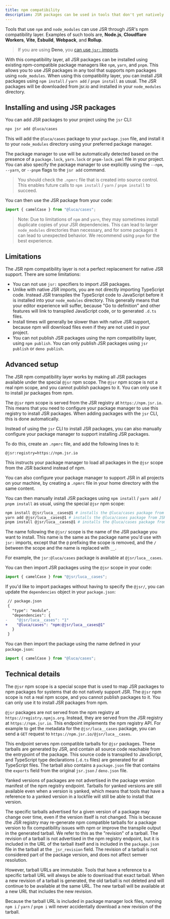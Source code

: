 ```yaml
---
title: npm compatibility
description: JSR packages can be used in tools that don't yet natively support JSR, by using JSR's npm compatibility layer.
---
```


Tools that use `npm` and `node_modules` can use JSR through JSR's npm
compatibility layer. Examples of such tools are, **Node.js**, **Cloudflare
Workers**, **Vite**, **Esbuild**, **Webpack**, and **Rollup**.

> If you are using **Deno**, you
> [can use `jsr:` imports](/docs/using-packages#native-jsr-imports).

With this compatibility layer, all JSR packages can be installed using existing
npm-compatible package managers like `npm`, `yarn`, and `pnpm`. This allows you
to use JSR packages in any tool that supports npm packages using `node_modules`.
When using this compatibility layer, you can install JSR packages using
`npm install` / `yarn add` / `pnpm install` as usual. The JSR packages will be
downloaded from jsr.io and installed in your `node_modules` directory.

## Installing and using JSR packages

You can add JSR packages to your project using the `jsr` CLI:

```sh
npx jsr add @luca/cases
```

This will add the `@luca/cases` package to your `package.json` file, and install
it to your `node_modules` directory using your preferred package manager.

The package manager to use will be automatically detected based on the presence
of a `package.lock`, `yarn.lock` or `pnpm-lock.yaml` file in your project. You
can also specify the package manager to use explicitly using the `--npm`,
`--yarn`, or `--pnpm` flags to the `jsr add` command.

> You should check the `.npmrc` file that is created into source control. This
> enables future calls to `npm install` / `yarn` / `pnpm install` to succeed.

You can then use the JSR package from your code:

```ts
import { camelCase } from "@luca/cases";
```

> Note: Due to limitations of `npm` and `yarn`, they may sometimes install
> duplicate copies of your JSR dependencies. This can lead to larger
> `node_modules` directories than necessary, and for some packages it can lead
> to unexpected behavior. We recommend using `pnpm` for the best experience.

## Limitations

The JSR npm compatibility layer is not a perfect replacement for native JSR
support. There are some limitations:

- You can not use `jsr:` specifiers to import JSR packages.
- Unlike with native JSR imports, you are not directly importing TypeScript
  code. Instead JSR transpiles the TypeScript code to JavaScript before it is
  installed into your `node_modules` directory. This generally means that your
  editor experience will suffer, because "Go to definition" and other features
  will link to transpiled JavaScript code, or to generated `.d.ts` files.
- Install times will generally be slower than with native JSR support, because
  npm will download files even if they are not used in your project.
- You can not publish JSR packages using the npm compatibility layer, using
  `npm publish`. You can only publish JSR packages using `jsr publish` or
  `deno publish`.

## Advanced setup

The JSR npm compatibility layer works by making all JSR packages available under
the special `@jsr` npm scope. The `@jsr` npm scope is not a real npm scope, and
you cannot publish packages to it. You can only use it to install jsr packages
from npm.

The `@jsr` npm scope is served from the JSR registry at `https://npm.jsr.io`.
This means that you need to configure your package manager to use this registry
to install JSR packages. When adding packages with the `jsr` CLI, this is done
automatically.

Instead of using the `jsr` CLI to install JSR packages, you can also manually
configure your package manager to support installing JSR packages.

To do this, create an `.npmrc` file, and add the following lines to it:

```
@jsr:registry=https://npm.jsr.io
```

This instructs your package manager to load all packages in the `@jsr` scope
from the JSR backend instead of npm.

You can also configure your package manager to support JSR in all projects on
your machine, by creating a `.npmrc` file in your home directory with the same
content.

You can then manually install JSR packages using `npm install` / `yarn add` /
`pnpm install` as usual, using the special `@jsr` npm scope:

```sh
npm install @jsr/luca__cases@1 # installs the @luca/cases package from JSR
yarn add @jsr/luca__cases@1 # installs the @luca/cases package from JSR
pnpm install @jsr/luca__cases@1 # installs the @luca/cases package from JSR
```

The name following the `@jsr/` scope is the name of the JSR package you want to
install. This name is the same as the package name you'd use with `jsr:`
imports, except that the `@` prefixing the scope is removed, and the `/` between
the scope and the name is replaced with `__`.

For example, the `jsr:@luca/cases` package is available at `@jsr/luca__cases`.

You can then import JSR packages using the `@jsr` scope in your code:

```ts
import { camelCase } from "@jsr/luca__cases";
```

If you'd like to import packages without having to specify the `@jsr/`, you can
update the `dependencies` object in your `package.json`:

```diff
 // package.json
 {
   "type": "module",
   "dependencies": {
-    "@jsr/luca__cases": "1"
+    "@luca/cases": "npm:@jsr/luca__cases@1"
   }
 }
```

You can then import the package using the name defined in your `package.json`:

```ts
import { camelCase } from "@luca/cases";
```

## Technical details

The `@jsr` npm scope is a special scope that is used to map JSR packages to npm
packages for systems that do not natively support JSR. The `@jsr` npm scope is
not a real npm scope, and you cannot publish packages to it. You can only use it
to install JSR packages from npm.

`@jsr` packages are not served from the npm registry at
`https://registry.npmjs.org`. Instead, they are served from the JSR registry at
`https://npm.jsr.io`. This endpoint implements the npm registry API. For example
to get the metadata for the `@jsr/luca__cases` package, you can send a `GET`
request to `https://npm.jsr.io/@jsr/luca__cases`.

This endpoint serves npm compatible tarballs for `@jsr` packages. These tarballs
are generated by JSR, and contain all source code reachable from the entrypoint
of the package. This source code is transpiled to JavaScript, and TypeScript
type declarations (`.d.ts` files) are generated for all TypeScript files. The
tarball also contains a `package.json` file that contains the `exports` field
from the original `jsr.json` / `deno.json` file.

Yanked versions of packages are not advertised in the package version manifest
of the npm registry endpoint. Tarballs for yanked versions are still available
even when a version is yanked, which means that tools that have a reference to a
yanked version in a lockfile will still be able to install that version.

The specific tarballs advertised for a given version of a package may change
over time, even if the version itself is not changed. This is because the JSR
registry may re-generate npm compatible tarballs for a package version to fix
compatibility issues with npm or improve the transpile output in the generated
tarball. We refer to this as the "revision" of a tarball. The revision of a
tarball is not advertised in the npm registry endpoint, but it is included in
the URL of the tarball itself and is included in the `package.json` file in the
tarball at the `_jsr_revision` field. The revision of a tarball is not
considered part of the package version, and does not affect semver resolution.

However, tarball URLs are immutable. Tools that have a reference to a specific
tarball URL will always be able to download that exact tarball. When a new
revision of a tarball is generated, the old tarball is not deleted and will
continue to be available at the same URL. The new tarball will be available at a
new URL that includes the new revision.

Because the tarball URL is included in package manager lock files, running
`npm i` / `yarn` / `pnpm i` will never accidentally download a new revision of
the tarball.
